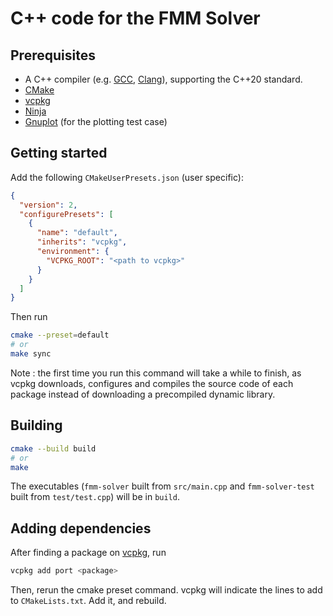 # C++ code for the FMM Solver

## Prerequisites

- A C++ compiler (e.g. [GCC](https://gcc.gnu.org/), [Clang](https://clang.llvm.org/)), supporting the C++20 standard.
- [CMake](https://cmake.org/)
- [vcpkg](https://vcpkg.io/en/getting-started.html)
- [Ninja](https://ninja-build.org/)
- [Gnuplot](http://www.gnuplot.info/) (for the plotting test case)

## Getting started

Add the following `CMakeUserPresets.json` (user specific):

```json
{
  "version": 2,
  "configurePresets": [
    {
      "name": "default",
      "inherits": "vcpkg",
      "environment": {
        "VCPKG_ROOT": "<path to vcpkg>"
      }
    }
  ]
}
```

Then run

```bash
cmake --preset=default
# or
make sync
```

Note : the first time you run this command will take a while to finish, as vcpkg downloads, configures and compiles the source code of each package instead of downloading a precompiled dynamic library.

## Building

```bash
cmake --build build
# or
make
```

The executables (`fmm-solver` built from `src/main.cpp` and `fmm-solver-test` built from `test/test.cpp`) will be in `build`.

## Adding dependencies

After finding a package on [vcpkg](https://vcpkg.io/en/packages.html), run

```bash
vcpkg add port <package>
```

Then, rerun the cmake preset command. vcpkg will indicate the lines to add to `CMakeLists.txt`. Add it, and rebuild.
